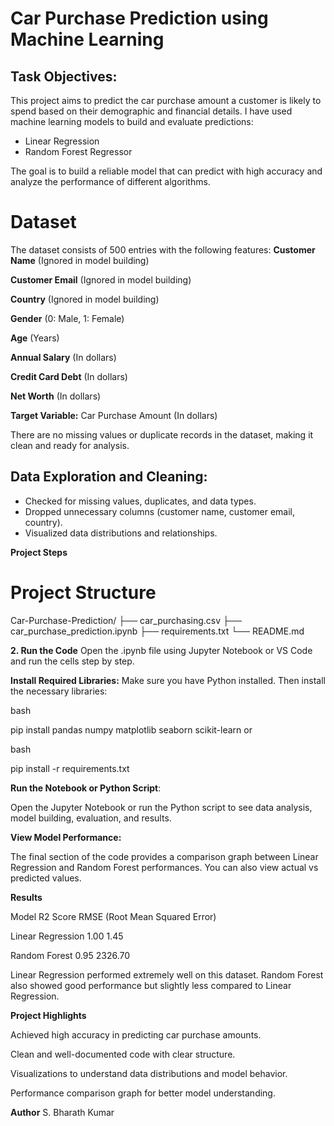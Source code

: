 # Car Purchase Prediction using Machine Learning

## Task Objectives:
This project aims to predict the car purchase amount a customer is likely to spend based on their demographic and financial details. I have used machine learning models to build and evaluate predictions:
- Linear Regression
- Random Forest Regressor

The goal is to build a reliable model that can predict with high accuracy and analyze the performance of different algorithms.

# Dataset
The dataset consists of 500 entries with the following features:
 **Customer Name** (Ignored in model building)
 
 **Customer Email** (Ignored in model building)
 
 **Country** (Ignored in model building)
 
 **Gender** (0: Male, 1: Female)
 
 **Age** (Years)
 
 **Annual Salary** (In dollars)
 
 **Credit Card Debt** (In dollars)
 
 **Net Worth** (In dollars)

**Target Variable:**
 Car Purchase Amount (In dollars)

There are no missing values or duplicate records in the dataset, making it clean and ready for analysis.


## Data Exploration and Cleaning:
- Checked for missing values, duplicates, and data types.
- Dropped unnecessary columns (customer name, customer email, country).
- Visualized data distributions and relationships.

**Project Steps**
# Project Structure

Car-Purchase-Prediction/ ├── car_purchasing.csv ├── car_purchase_prediction.ipynb ├── requirements.txt └── README.md

**2. Run the Code**
Open the .ipynb file using Jupyter Notebook or VS Code and run the cells step by step.

**Install Required Libraries:**
Make sure you have Python installed. Then install the necessary libraries:

bash

pip install pandas numpy matplotlib seaborn scikit-learn
or

bash

pip install -r requirements.txt

**Run the Notebook or Python Script**:

Open the Jupyter Notebook or run the Python script to see data analysis, model building, evaluation, and results.

**View Model Performance:**

The final section of the code provides a comparison graph between Linear Regression and Random Forest performances. You can also view actual vs predicted values.

**Results**

Model	R2 Score	RMSE (Root Mean Squared Error)

Linear Regression	1.00	1.45

Random Forest	0.95	2326.70

Linear Regression performed extremely well on this dataset. Random Forest also showed good performance but slightly less compared to Linear Regression.

**Project Highlights**

Achieved high accuracy in predicting car purchase amounts.

Clean and well-documented code with clear structure.

Visualizations to understand data distributions and model behavior.

Performance comparison graph for better model understanding.

**Author**
S. Bharath Kumar
